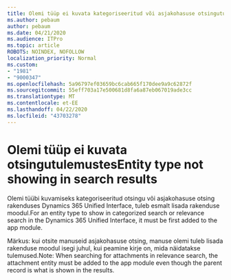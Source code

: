 ```yaml
---
title: Olemi tüüp ei kuvata kategoriseeritud või asjakohasuse otsingutulemustes Dynamics 365 Unified Interface
ms.author: pebaum
author: pebaum
ms.date: 04/21/2020
ms.audience: ITPro
ms.topic: article
ROBOTS: NOINDEX, NOFOLLOW
localization_priority: Normal
ms.custom:
- "1981"
- "9000347"
ms.openlocfilehash: 5a96797ef03659bc6cab665f170dee9a9c62872f
ms.sourcegitcommit: 55eff703a17e500681d8fa6a87eb067019ade3cc
ms.translationtype: MT
ms.contentlocale: et-EE
ms.lasthandoff: 04/22/2020
ms.locfileid: "43703278"
---
```

# <a name="entity-type-not-showing-in-search-results"></a><span data-ttu-id="92a1e-102">Olemi tüüp ei kuvata otsingutulemustes</span><span class="sxs-lookup"><span data-stu-id="92a1e-102">Entity type not showing in search results</span></span>

<span data-ttu-id="92a1e-103">Olemi tüübi kuvamiseks kategoriseeritud otsingu või asjakohasuse otsing rakenduses Dynamics 365 Unified Interface, tuleb esmalt lisada rakenduse moodul.</span><span class="sxs-lookup"><span data-stu-id="92a1e-103">For an entity type to show in categorized search or relevance search in the Dynamics 365 Unified Interface, it must be first added to the app module.</span></span>

<span data-ttu-id="92a1e-104">Märkus: kui otsite manuseid asjakohasuse otsing, manuse olemi tuleb lisada rakenduse moodul isegi juhul, kui peamine kirje on, mida näidatakse tulemused.</span><span class="sxs-lookup"><span data-stu-id="92a1e-104">Note: When searching for attachments in relevance search, the attachment entity must be added to the app module even though the parent record is what is shown in the results.</span></span>
